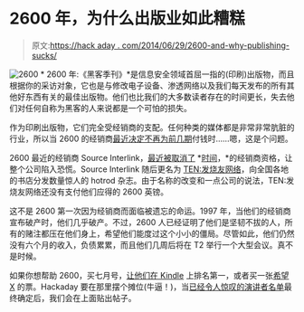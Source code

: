 # 2600 年，为什么出版业如此糟糕

> 原文:[https://hack aday . com/2014/06/29/2600-and-why-publishing-sucks/](https://hackaday.com/2014/06/29/2600-and-why-publishing-sucks/)

![2600](../Images/1f7641e313ab5f04a55e909b4d53a645.png) * 2600 年:《黑客季刊》*是信息安全领域首屈一指的(印刷)出版物，而且根据你的采访对象，它也是与修改电子设备、渗透网络以及我们每天发布的所有其他好东西有关的最佳出版物。他们也比我们的大多数读者存在的时间更长，失去他们对任何自称为黑客的人来说都是一个可怕的损失。

作为印刷出版物，它们完全受经销商的支配。任何种类的媒体都是非常非常肮脏的行业，所以当 2600 的经销商[最近决定不再为前几期](http://www.2600.com/?q=content/source-interlink-closure-and-rebranding-puts-2600-limbo)付钱时……嗯，这是个问题。

2600 最近的经销商 Source Interlink，[最近被取消了](http://www.foliomag.com/2014/breaking-source-interlink-distribution-shut-down#.U6-K5_ldV8F) *[时间](http://www.foliomag.com/2014/breaking-source-interlink-distribution-shut-down#.U6-K5_ldV8F)，*的经销商资格，让整个公司陷入恐慌。Source Interlink 随后更名为 [TEN:发烧友网络](http://business.transworld.net/150340/features/source-interlink-media-rebrands-ten-enthusiast-network/)，向全国各地的书店分发数量惊人的 hotrod 杂志。由于名称的改变和一点公司的说法，TEN:发烧友网络还没有支付他们应得的 2600 英镑。

这不是 2600 第一次因为经销商而面临被遗忘的命运。1997 年，当他们的经销商宣布破产时，他们几乎破产。不过，2600 人已经证明了他们是坚韧不拔的人，所有的赌注都压在他们身上，希望他们能度过这个小小的僵局。尽管如此，他们仍然没有六个月的收入，负债累累，而且他们几周后将在 T2 举行一个大型会议。真不是时候。

如果你想帮助 2600，买七月号，[让他们在 Kindle](http://www.amazon.com/2600-Magazine-The-Hacker-Quarterly/dp/B004GB1WF6/2600magazi-20) 上排名第一，或者买一张[希望 X](http://x.hope.net/) 的票。Hackaday 要在那里摆个摊位(牛逼！)，当[已经令人惊叹的演讲者名单](http://x.hope.net/speakers.html)最终确定后，我们会在上面贴出帖子。